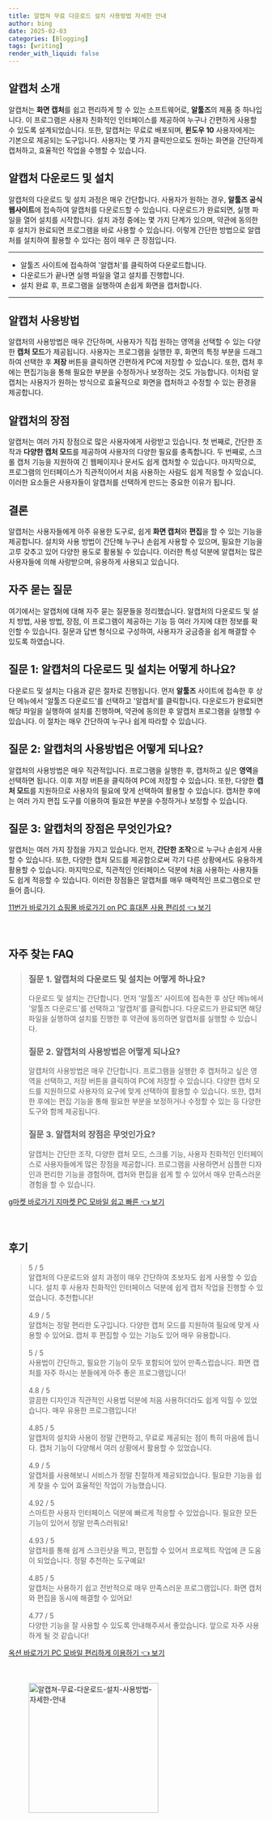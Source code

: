 ```yaml
---
title: 알캡쳐 무료 다운로드 설치 사용방법 자세한 안내
author: bing
date: 2025-02-03
categories: [Blogging]
tags: [writing]
render_with_liquid: false
---
```



<h2 id='알캡처_소개'>알캡처 소개</h2>

<p>알캡처는 <b>화면 캡처</b>를 쉽고 편리하게 할 수 있는 소프트웨어로, <b>알툴즈</b>의 제품 중 하나입니다. 이 프로그램은 사용자 친화적인 인터페이스를 제공하여 누구나 간편하게 사용할 수 있도록 설계되었습니다. 또한, 알캡처는 무료로 배포되며, <b>윈도우 10</b> 사용자에게는 기본으로 제공되는 도구입니다. 사용자는 몇 가지 클릭만으로도 원하는 화면을 간단하게 캡처하고, 효율적인 작업을 수행할 수 있습니다.</p>

<h2 id='알캡처_다운로드_및_설치'>알캡처 다운로드 및 설치</h2>

<p>알캡처의 다운로드 및 설치 과정은 매우 간단합니다. 사용자가 원하는 경우, <b>알툴즈 공식 웹사이트</b>에 접속하여 알캡처를 다운로드할 수 있습니다. 다운로드가 완료되면, 실행 파일을 열어 설치를 시작합니다. 설치 과정 중에는 몇 가지 단계가 있으며, 약관에 동의한 후 설치가 완료되면 프로그램을 바로 사용할 수 있습니다. 이렇게 간단한 방법으로 알캡처를 설치하여 활용할 수 있다는 점이 매우 큰 장점입니다.</p>

<hr />

<ul>
    <li>알툴즈 사이트에 접속하여 '알캡처'를 클릭하여 다운로드합니다.</li>
    <li>다운로드가 끝나면 실행 파일을 열고 설치를 진행합니다.</li>
    <li>설치 완료 후, 프로그램을 실행하여 손쉽게 화면을 캡처합니다.</li>
</ul>

<hr />

<h2 id='알캡처_사용방법'>알캡처 사용방법</h2>

<p>알캡처의 사용방법은 매우 간단하며, 사용자가 직접 원하는 영역을 선택할 수 있는 다양한 <b>캡처 모드</b>가 제공됩니다. 사용자는 프로그램을 실행한 후, 화면의 특정 부분을 드래그하여 선택한 후 <b>저장</b> 버튼을 클릭하면 간편하게 PC에 저장할 수 있습니다. 또한, 캡처 후에는 편집기능을 통해 필요한 부분을 수정하거나 보정하는 것도 가능합니다. 이처럼 알캡처는 사용자가 원하는 방식으로 효율적으로 화면을 캡처하고 수정할 수 있는 환경을 제공합니다.</p>

<h2 id='알캡처의_장점'>알캡처의 장점</h2>

<p>알캡처는 여러 가지 장점으로 많은 사용자에게 사랑받고 있습니다. 첫 번째로, 간단한 조작과 <b>다양한 캡처 모드</b>를 제공하여 사용자의 다양한 필요를 충족합니다. 두 번째로, 스크롤 캡처 기능을 지원하여 긴 웹페이지나 문서도 쉽게 캡처할 수 있습니다. 마지막으로, 프로그램의 인터페이스가 직관적이어서 처음 사용하는 사람도 쉽게 적응할 수 있습니다. 이러한 요소들은 사용자들이 알캡처를 선택하게 만드는 중요한 이유가 됩니다.</p>

<h2 id='알캡처_결론'>결론</h2>

<p>알캡처는 사용자들에게 아주 유용한 도구로, 쉽게 <b>화면 캡처</b>와 <b>편집</b>을 할 수 있는 기능을 제공합니다. 설치와 사용 방법이 간단해 누구나 손쉽게 사용할 수 있으며, 필요한 기능을 고루 갖추고 있어 다양한 용도로 활용될 수 있습니다. 이러한 특성 덕분에 알캡처는 많은 사용자들에 의해 사랑받으며, 유용하게 사용되고 있습니다.</p>

<h2 id='자주_묻는_질문'>자주 묻는 질문</h2>

<p>여기에서는 알캡처에 대해 자주 묻는 질문들을 정리했습니다. 알캡처의 다운로드 및 설치 방법, 사용 방법, 장점, 이 프로그램이 제공하는 기능 등 여러 가지에 대한 정보를 확인할 수 있습니다. 질문과 답변 형식으로 구성하여, 사용자가 궁금증을 쉽게 해결할 수 있도록 하였습니다.</p>

<h2 id='질문_1'>질문 1: 알캡처의 다운로드 및 설치는 어떻게 하나요?</h2>

<p>다운로드 및 설치는 다음과 같은 절차로 진행됩니다. 먼저 <b>알툴즈</b> 사이트에 접속한 후 상단 메뉴에서 '알툴즈 다운로드'를 선택하고 '알캡처'를 클릭합니다. 다운로드가 완료되면 해당 파일을 실행하여 설치를 진행하며, 약관에 동의한 후 알캡처 프로그램을 실행할 수 있습니다. 이 절차는 매우 간단하여 누구나 쉽게 따라할 수 있습니다.</p>

<h2 id='질문_2'>질문 2: 알캡처의 사용방법은 어떻게 되나요?</h2>

<p>알캡처의 사용방법은 매우 직관적입니다. 프로그램을 실행한 후, 캡처하고 싶은 <b>영역</b>을 선택하면 됩니다. 이후 저장 버튼을 클릭하여 PC에 저장할 수 있습니다. 또한, 다양한 <b>캡처 모드</b>를 지원하므로 사용자의 필요에 맞게 선택하여 활용할 수 있습니다. 캡처한 후에는 여러 가지 편집 도구를 이용하여 필요한 부분을 수정하거나 보정할 수 있습니다.</p>

<h2 id='질문_3'>질문 3: 알캡처의 장점은 무엇인가요?</h2>

<p>알캡처는 여러 가지 장점을 가지고 있습니다. 먼저, <b>간단한 조작</b>으로 누구나 손쉽게 사용할 수 있습니다. 또한, 다양한 캡처 모드를 제공함으로써 각기 다른 상황에서도 유용하게 활용할 수 있습니다. 마지막으로, 직관적인 인터페이스 덕분에 처음 사용하는 사용자들도 쉽게 적응할 수 있습니다. 이러한 장점들은 알캡처를 매우 매력적인 프로그램으로 만들어 줍니다.</p>


<p><a class="click-button" title="11번가 바로가기 쇼핑몰 바로가기 on PC 휴대폰 사용 편리성" href="https://purplelist.github.io/posts/11%EB%B2%88%EA%B0%80-%EB%B0%94%EB%A1%9C%EA%B0%80%EA%B8%B0-%EC%87%BC%ED%95%91%EB%AA%B0-%EB%B0%94%EB%A1%9C%EA%B0%80%EA%B8%B0-on-PC-%ED%9C%B4%EB%8C%80%ED%8F%B0-%EC%82%AC%EC%9A%A9-%ED%8E%B8%EB%A6%AC%EC%84%B1/" rel="dofollow">11번가 바로가기 쇼핑몰 바로가기 on PC 휴대폰 사용 편리성 👈 보기</a></p><br>
<h2 id='자주_찾는_FAQ'>자주 찾는 FAQ</h2>
<div itemscope="" itemtype="https://schema.org/FAQPage"> 
<blockquote> 
<div itemscope="" itemprop="mainEntity" itemtype="https://schema.org/Question"> 
<h3 itemprop="name">질문 1. 알캡처의 다운로드 및 설치는 어떻게 하나요?</h3> 
<div itemscope="" itemprop="acceptedAnswer" itemtype="https://schema.org/Answer"> 
<span itemprop="text"> 
<p>다운로드 및 설치는 간단합니다. 먼저 '알툴즈' 사이트에 접속한 후 상단 메뉴에서 '알툴즈 다운로드'를 선택하고 '알캡처'를 클릭합니다. 다운로드가 완료되면 해당 파일을 실행하여 설치를 진행한 후 약관에 동의하면 알캡처를 실행할 수 있습니다.</p> 
</span> 
</div> 
</div> 
<div itemscope="" itemprop="mainEntity" itemtype="https://schema.org/Question"> 
<h3 itemprop="name">질문 2. 알캡처의 사용방법은 어떻게 되나요?</h3> 
<div itemscope="" itemprop="acceptedAnswer" itemtype="https://schema.org/Answer"> 
<span itemprop="text"> 
<p>알캡처의 사용방법은 매우 간단합니다. 프로그램을 실행한 후 캡처하고 싶은 영역을 선택하고, 저장 버튼을 클릭하여 PC에 저장할 수 있습니다. 다양한 캡처 모드를 지원하므로 사용자의 요구에 맞게 선택하여 활용할 수 있습니다. 또한, 캡처한 후에는 편집 기능을 통해 필요한 부분을 보정하거나 수정할 수 있는 등 다양한 도구와 함께 제공됩니다.</p> 
</span> 
</div> 
</div> 
<div itemscope="" itemprop="mainEntity" itemtype="https://schema.org/Question"> 
<h3 itemprop="name">질문 3. 알캡처의 장점은 무엇인가요?</h3> 
<div itemscope="" itemprop="acceptedAnswer" itemtype="https://schema.org/Answer"> 
<span itemprop="text"> 
<p>알캡처는 간단한 조작, 다양한 캡처 모드, 스크롤 기능, 사용자 친화적인 인터페이스로 사용자들에게 많은 장점을 제공합니다. 프로그램을 사용하면서 심플한 디자인과 편리한 기능을 경험하며, 캡처와 편집을 쉽게 할 수 있어서 매우 만족스러운 경험을 할 수 있습니다.</p> 
</span> 
</div> 
</div> 
</blockquote> 
</div>
<p><a class="click-button" title="g마켓 바로가기 지마켓 PC 모바일 쉽고 빠른" href="https://purplelist.github.io/posts/g%EB%A7%88%EC%BC%93-%EB%B0%94%EB%A1%9C%EA%B0%80%EA%B8%B0-%EC%A7%80%EB%A7%88%EC%BC%93-PC-%EB%AA%A8%EB%B0%94%EC%9D%BC-%EC%89%BD%EA%B3%A0-%EB%B9%A0%EB%A5%B8/" rel="dofollow">g마켓 바로가기 지마켓 PC 모바일 쉽고 빠른 👈 보기</a></p><br>
<h2 id='후기'>후기</h2>
<div itemscope itemtype="https://schema.org/Product">
  <blockquote>
  <div itemprop="review" itemscope itemtype="https://schema.org/Review">
      <div itemprop="reviewRating" itemscope itemtype="https://schema.org/Rating"> <span itemprop="ratingValue">5</span> / <span itemprop="bestRating">5</span> </div>
      <span itemprop="reviewBody">알캡처의 다운로드와 설치 과정이 매우 간단하여 초보자도 쉽게 사용할 수 있습니다. 설치 후 사용자 친화적인 인터페이스 덕분에 쉽게 캡처 작업을 진행할 수 있었습니다. 추천합니다!</span>
  </div>
  <br>
  <div itemprop="review" itemscope itemtype="https://schema.org/Review">
      <div itemprop="reviewRating" itemscope itemtype="https://schema.org/Rating"> <span itemprop="ratingValue">4.9</span> / <span itemprop="bestRating">5</span> </div>
      <span itemprop="reviewBody">알캡처는 정말 편리한 도구입니다. 다양한 캡처 모드를 지원하여 필요에 맞게 사용할 수 있어요. 캡처 후 편집할 수 있는 기능도 있어 매우 유용합니다.</span>
  </div>
  <br>
  <div itemprop="review" itemscope itemtype="https://schema.org/Review">
      <div itemprop="reviewRating" itemscope itemtype="https://schema.org/Rating"> <span itemprop="ratingValue">5</span> / <span itemprop="bestRating">5</span> </div>
      <span itemprop="reviewBody">사용법이 간단하고, 필요한 기능이 모두 포함되어 있어 만족스럽습니다. 화면 캡처를 자주 하시는 분들에게 아주 좋은 프로그램입니다!</span>
  </div>
  <br>
  <div itemprop="review" itemscope itemtype="https://schema.org/Review">
      <div itemprop="reviewRating" itemscope itemtype="https://schema.org/Rating"> <span itemprop="ratingValue">4.8</span> / <span itemprop="bestRating">5</span> </div>
      <span itemprop="reviewBody">깔끔한 디자인과 직관적인 사용법 덕분에 처음 사용하더라도 쉽게 익힐 수 있었습니다. 매우 유용한 프로그램입니다!</span>
  </div>
  <br>
  <div itemprop="review" itemscope itemtype="https://schema.org/Review">
      <div itemprop="reviewRating" itemscope itemtype="https://schema.org/Rating"> <span itemprop="ratingValue">4.85</span> / <span itemprop="bestRating">5</span> </div>
      <span itemprop="reviewBody">알캡처의 설치와 사용이 정말 간편하고, 무료로 제공되는 점이 특히 마음에 듭니다. 캡처 기능이 다양해서 여러 상황에서 활용할 수 있었습니다.</span>
  </div>
  <br>
  <div itemprop="review" itemscope itemtype="https://schema.org/Review">
      <div itemprop="reviewRating" itemscope itemtype="https://schema.org/Rating"> <span itemprop="ratingValue">4.9</span> / <span itemprop="bestRating">5</span> </div>
      <span itemprop="reviewBody">알캡처를 사용해보니 서비스가 정말 친절하게 제공되었습니다. 필요한 기능을 쉽게 찾을 수 있어 효율적인 작업이 가능했습니다.</span>
  </div>
  <br>
  <div itemprop="review" itemscope itemtype="https://schema.org/Review">
      <div itemprop="reviewRating" itemscope itemtype="https://schema.org/Rating"> <span itemprop="ratingValue">4.92</span> / <span itemprop="bestRating">5</span> </div>
      <span itemprop="reviewBody">스마트한 사용자 인터페이스 덕분에 빠르게 적응할 수 있었습니다. 필요한 모든 기능이 있어서 정말 만족스러워요!</span>
  </div>
  <br>
  <div itemprop="review" itemscope itemtype="https://schema.org/Review">
      <div itemprop="reviewRating" itemscope itemtype="https://schema.org/Rating"> <span itemprop="ratingValue">4.93</span> / <span itemprop="bestRating">5</span> </div>
      <span itemprop="reviewBody">알캡처를 통해 쉽게 스크린샷을 찍고, 편집할 수 있어서 프로젝트 작업에 큰 도움이 되었습니다. 정말 추천하는 도구예요!</span>
  </div>
  <br>
  <div itemprop="review" itemscope itemtype="https://schema.org/Review">
      <div itemprop="reviewRating" itemscope itemtype="https://schema.org/Rating"> <span itemprop="ratingValue">4.85</span> / <span itemprop="bestRating">5</span> </div>
      <span itemprop="reviewBody">알캡처는 사용하기 쉽고 전반적으로 매우 만족스러운 프로그램입니다. 화면 캡처와 편집을 동시에 해결할 수 있어요!</span>
  </div>
  <br>
  <div itemprop="review" itemscope itemtype="https://schema.org/Review">
      <div itemprop="reviewRating" itemscope itemtype="https://schema.org/Rating"> <span itemprop="ratingValue">4.77</span> / <span itemprop="bestRating">5</span> </div>
      <span itemprop="reviewBody">다양한 기능을 잘 사용할 수 있도록 안내해주셔서 좋았습니다. 앞으로 자주 사용하게 될 것 같습니다!</span>
  </div>
  </blockquote>
</div>
<p><a class="click-button" title="옥션 바로가기 PC 모바일 편리하게 이용하기" href="https://purplelist.github.io/posts/%EC%98%A5%EC%85%98-%EB%B0%94%EB%A1%9C%EA%B0%80%EA%B8%B0-PC-%EB%AA%A8%EB%B0%94%EC%9D%BC-%ED%8E%B8%EB%A6%AC%ED%95%98%EA%B2%8C-%EC%9D%B4%EC%9A%A9%ED%95%98%EA%B8%B0/" rel="dofollow">옥션 바로가기 PC 모바일 편리하게 이용하기 👈 보기</a></p><br>
<figure class="image"><img src="https://purplelist.github.io/assets/img/thumbnail/알캡쳐-무료-다운로드-설치-사용방법-자세한-안내.webp" alt="알캡쳐-무료-다운로드-설치-사용방법-자세한-안내" width="256" height="256"></figure>